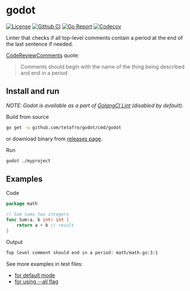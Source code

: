 # godot

[![License](http://img.shields.io/badge/license-MIT-green.svg?style=flat)](https://raw.githubusercontent.com/tetafro/godot/master/LICENSE)
[![Github CI](https://img.shields.io/github/workflow/status/tetafro/godot/Test)](https://github.com/tetafro/godot/actions?query=workflow%3ATest)
[![Go Report](https://goreportcard.com/badge/github.com/tetafro/godot)](https://goreportcard.com/report/github.com/tetafro/godot)
[![Codecov](https://codecov.io/gh/tetafro/godot/branch/master/graph/badge.svg)](https://codecov.io/gh/tetafro/godot)

Linter that checks if all top-level comments contain a period at the
end of the last sentence if needed.

[CodeReviewComments](https://github.com/golang/go/wiki/CodeReviewComments#comment-sentences) quote:

> Comments should begin with the name of the thing being described
> and end in a period

## Install and run

*NOTE: Godot is available as a part of [GolangCI Lint](https://github.com/golangci/golangci-lint)
(disabled by default).*

Build from source
```sh
go get -u github.com/tetafro/godot/cmd/godot
```

or download binary from [releases page](https://github.com/tetafro/godot/releases).

Run
```sh
godot ./myproject
```

## Examples

Code

```go
package math

// Sum sums two integers
func Sum(a, b int) int {
    return a + b // result
}
```

Output

```sh
Top level comment should end in a period: math/math.go:3:1
```

See more examples in test files:
- [for default mode](testdata/example_default.go)
- [for using --all flag](testdata/example_checkall.go)
